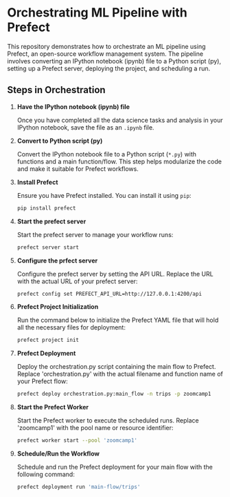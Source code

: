 # Orchestrating ML Pipeline with Prefect

This repository demonstrates how to orchestrate an ML pipeline using Prefect, an open-source workflow management system. The pipeline involves converting an IPython notebook (ipynb) file to a Python script (py), setting up a Prefect server, deploying the project, and scheduling a run.

## Steps in Orchestration

1. **Have the IPython notebook (ipynb) file**

   Once you have completed all the data science tasks and analysis in your IPython notebook, save the file as an `.ipynb` file.

2. **Convert to Python script (py)**

   Convert the IPython notebook file to a Python script (`*.py`) with functions and a main function/flow. This step helps modularize the code and make it suitable for Prefect workflows.

3. **Install Prefect**

   Ensure you have Prefect installed. You can install it using `pip`:

   ```bash
   pip install prefect

4. **Start the prefect server**

   Start the prefect server to manage your workflow runs:

   ```bash
   prefect server start

5. **Configure the prfect server**

   Configure the prefect server by setting the API URL. Replace the URL with the actual URL of your prefect server:

   ```bash
   prefect config set PREFECT_API_URL=http://127.0.0.1:4200/api

6. **Prefect Project Initialization**

   Run the command below to initialize the Prefect YAML file that will hold all the necessary files for deployment:

   ```bash
   prefect project init

7. **Prefect Deployment**

   Deploy the orchestration.py script containing the main flow to Prefect. Replace 'orchestration.py' with the actual filename and function name of your Prefect flow:

   ```bash
   prefect deploy orchestration.py:main_flow -n trips -p zoomcamp1

8. **Start the Prefect Worker**

   Start the Prefect worker to execute the scheduled runs. Replace 'zoomcamp1' with the pool name or resource identifier:

   ```bash
   prefect worker start --pool 'zoomcamp1'

9. **Schedule/Run the Workflow**

   Schedule and run the Prefect deployment for your main flow with the following command:

   ```bash
   prefect deployment run 'main-flow/trips'
